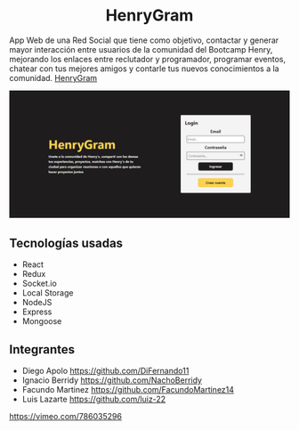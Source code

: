 <h1 align="center">
  HenryGram
</h1>

App Web de una Red Social que tiene como objetivo, contactar y generar mayor interacción entre usuarios de la comunidad del Bootcamp Henry, mejorando los enlaces entre reclutador y programador, programar eventos, chatear con tus mejores amigos y contarle tus nuevos conocimientos a la comunidad. [HenryGram](https://henry-gram-client.vercel.app/)

<img src="./images/landing.png">

## Tecnologías usadas

- React
- Redux
- Socket.io
- Local Storage
- NodeJS
- Express
- Mongoose

## Integrantes

- Diego Apolo https://github.com/DiFernando11
- Ignacio Berridy https://github.com/NachoBerridy
- Facundo Martinez https://github.com/FacundoMartinez14
- Luis Lazarte https://github.com/luiz-22

https://vimeo.com/786035296